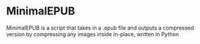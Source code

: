 # MinimalEPUB
MinimalEPUB is a script that takes in a .epub file and outputs a compressed version by compressing any images inside in-place, written in Python
